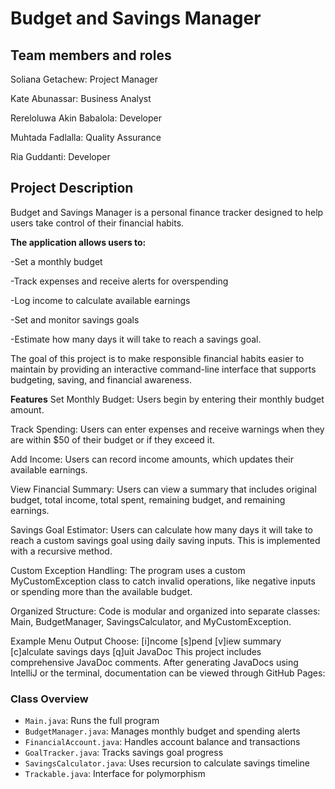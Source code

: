 # Budget and Savings Manager

## Team members and roles
Soliana Getachew: Project Manager

Kate Abunassar:  Business Analyst

Rereloluwa Akin Babalola: Developer

Muhtada Fadlalla: Quality Assurance 

Ria Guddanti: Developer


## Project Description

Budget and Savings Manager is a personal finance tracker designed to help users take control of their financial habits. 

**The application allows users to:**

-Set a monthly budget

-Track expenses and receive alerts for overspending

-Log income to calculate available earnings

-Set and monitor savings goals

-Estimate how many days it will take to reach a savings goal.

The goal of this project is to make responsible financial habits easier to maintain by providing an interactive command-line interface that supports budgeting, saving, and financial awareness.

**Features**
Set Monthly Budget: Users begin by entering their monthly budget amount.

Track Spending: Users can enter expenses and receive warnings when they are within $50 of their budget or if they exceed it.

Add Income: Users can record income amounts, which updates their available earnings.

View Financial Summary: Users can view a summary that includes original budget, total income, total spent, remaining budget, and remaining earnings.

Savings Goal Estimator: Users can calculate how many days it will take to reach a custom savings goal using daily saving inputs. This is implemented with a recursive method.

Custom Exception Handling: The program uses a custom MyCustomException class to catch invalid operations, like negative inputs or spending more than the available budget.

Organized Structure: Code is modular and organized into separate classes: Main, BudgetManager, SavingsCalculator, and MyCustomException.

Example Menu Output
Choose: [i]ncome  [s]pend  [v]iew summary  [c]alculate savings days  [q]uit
JavaDoc
This project includes comprehensive JavaDoc comments. After generating JavaDocs using IntelliJ or the terminal, documentation can be viewed through GitHub Pages:

### Class Overview
- `Main.java`: Runs the full program
- `BudgetManager.java`: Manages monthly budget and spending alerts
- `FinancialAccount.java`: Handles account balance and transactions
- `GoalTracker.java`: Tracks savings goal progress
- `SavingsCalculator.java`: Uses recursion to calculate savings timeline
- `Trackable.java`: Interface for polymorphism





